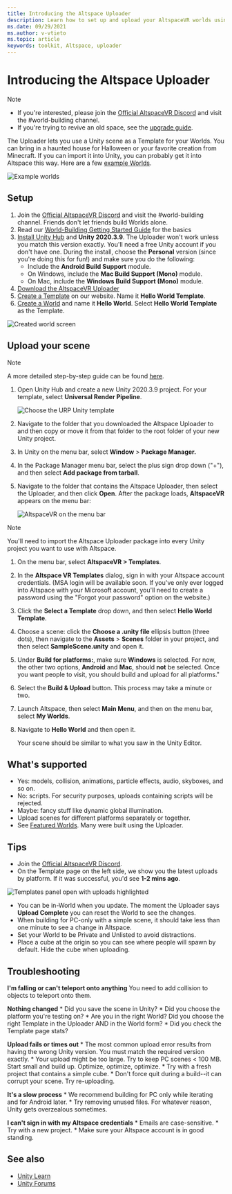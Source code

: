 ```yaml
---
title: Introducing the Altspace Uploader
description: Learn how to set up and upload your AltspaceVR worlds using Unity scene templates with the Altspace Uploader.
ms.date: 09/29/2021
ms.author: v-vtieto
ms.topic: article
keywords: toolkit, Altspace, uploader
---
```


# Introducing the Altspace Uploader

> [!NOTE]
> - If you're interested, please join the [Official AltspaceVR Discord](https://discordapp.com/invite/altspacevr) and visit the #world-building channel.  
> - If you're trying to revive an old space, see the [upgrade guide](upgrading-content-to-the-latest-unity.md). 

The Uploader lets you use a Unity scene as a Template for your Worlds. You can bring in a haunted house for Halloween or your favorite creation from Minecraft. If you can import it into Unity, you can probably get it into Altspace this way. Here are a few [example Worlds](https://account.altvr.com/worlds/1046572460192825569).

![Example worlds](images/unity-uploader-img-01.png)

## Setup

1. Join the [Official AltspaceVR Discord](https://discordapp.com/invite/altspacevr) and visit the #world-building channel. Friends don't let friends build Worlds alone.
2. Read our [World-Building Getting Started Guide](world-building-getting-started.md) for the basics
3. [Install Unity Hub](https://unity3d.com/get-unity/download) and **Unity 2020.3.9**. The Uploader won't work unless you match this version exactly. You'll need a free Unity account if you don't have one. During the install, choose the **Personal** version (since you're doing this for fun!) and make sure you do the following:
    * Include the **Android Build Support** module.
    * On Windows, include the **Mac Build Support (Mono)** module.
    * On Mac, include the **Windows Build Support (Mono)** module.
4. [Download the AltspaceVR Uploader](https://aka.ms/AvrUrpUploader)
5. [Create a Template](https://account.altvr.com/space_templates/new) on our website. Name it **Hello World Template**.
6. [Create a World](https://account.altvr.com/worlds/my) and name it **Hello World**. Select **Hello World Template** as the Template.

![Created world screen](images/unity-uploader-img-02.png)

## Upload your scene

> [!NOTE]
> A more detailed step-by-step guide can be found [here](https://buildingthemetaverse.medium.com/how-to-make-your-own-altspace-templates-and-kits-unity-2020-3-9-uploader-2-x-5b40e92bb759).

1. Open Unity Hub and create a new Unity 2020.3.9 project. For your template, select **Universal Render Pipeline**.

    ![Choose the URP Unity template](images/001-unity-templates.png)

1. Navigate to the folder that you downloaded the Altspace Uploader to and then copy or move it from that folder to the root folder of your new Unity project.
1. In Unity on the menu bar, select **Window** > **Package Manager.**
1. In the Package Manager menu bar, select the plus sign drop down ("+"), and then select **Add package from tarball**.
1. Navigate to the folder that contains the Altspace Uploader, then select the Uploader, and then click **Open**.  After the package loads, **AltspaceVR** appears on the menu bar:

    ![AltspaceVR on the menu bar](images/002-altspacevr-on-menu-bar.png)

> [!NOTE]
> You'll need to import the Altspace Uploader package into every Unity project you want to use with Altspace.
1. On the menu bar, select **AltspaceVR > Templates**.
1. In the **Altspace VR Templates** dialog, sign in with your Altspace account credentials. (MSA login will be available soon. If you've only ever logged into Altspace with your Microsoft account, you'll need to create a password using the "Forgot your password" option on the website.)
1. Click the **Select a Template** drop down, and then select **Hello World Template**.
1. Choose a scene: click the **Choose a .unity file** ellipsis button (three dots), then navigate to the **Assets** > **Scenes** folder in your project, and then select **SampleScene.unity** and open it.
1. Under **Build for platforms:**, make sure **Windows** is selected. For now, the other two options, **Android** and **Mac**, should **not** be selected. Once you want people to visit, you should build and upload for all platforms."
1. Select the **Build & Upload** button. This process may take a minute or two.
1. Launch Altspace, then select **Main Menu**, and then on the menu bar, select **My Worlds**.
1. Navigate to **Hello World** and then open it.

    Your scene should be similar to what you saw in the Unity Editor.

## What's supported

* Yes: models, collision, animations, particle effects, audio, skyboxes, and so on.
* No: scripts. For security purposes, uploads containing scripts will be rejected.
* Maybe: fancy stuff like dynamic global illumination.
* Upload scenes for different platforms separately or together.
* See [Featured Worlds](https://account.altvr.com/worlds/featured). Many were built using the Uploader.

## Tips

* Join the [Official AltspaceVR Discord](https://discordapp.com/invite/altspacevr).
* On the Template page on the left side, we show you the latest uploads by platform. If it was successful, you'd see **1-2 mins ago**. 

![Templates panel open with uploads highlighted](images/template-upload-list.png)

* You can be in-World when you update. The moment the Uploader says **Upload Complete** you can reset the World to see the changes.
* When building for PC-only with a simple scene, it should take less than one minute to see a change in Altspace.
* Set your World to be Private and Unlisted to avoid distractions.
* Place a cube at the origin so you can see where people will spawn by default. Hide the cube when uploading.

## Troubleshooting

**I'm falling or can't teleport onto anything**
You need to add collision to objects to teleport onto them.

**Nothing changed**
    * Did you save the scene in Unity?
    * Did you choose the platform you're testing on?
    * Are you in the right World? Did you choose the right Template in the Uploader AND in the World form?
    * Did you check the Template page stats?

**Upload fails or times out**
    * The most common upload error results from having the wrong Unity version. You must match the required version exactly.
    * Your upload might be too large. Try to keep PC scenes < 100 MB. Start small and build up. Optimize, optimize, optimize.
    * Try with a fresh project that contains a simple cube.
    * Don't force quit during a build--it can corrupt your scene. Try re-uploading.

**It's a slow process**
    * We recommend building for PC only while iterating and for Android later.
    * Try removing unused files. For whatever reason, Unity gets overzealous sometimes.

**I can't sign in with my Altspace credentials**
    * Emails are case-sensitive.
    * Try with a new project.
    * Make sure your Altspace account is in good standing.

## See also

* [Unity Learn](https://unity3d.com/learn)
* [Unity Forums](https://forum.unity.com)  
